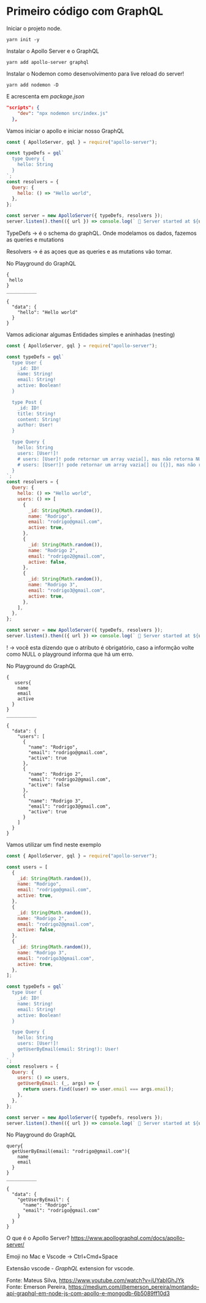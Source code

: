 # Primeiro código com GraphQL

Iniciar o projeto node.

```
yarn init -y
```

Instalar o Apollo Server e o GraphQL

```
yarn add apollo-server graphql
```

Instalar o Nodemon como desenvolvimento para live reload do server!

```
yarn add nodemon -D
```
E acrescenta em *package.json*
```json
"scripts": {
    "dev": "npx nodemon src/index.js"
  },
```

Vamos iniciar o apollo e iniciar nosso GraphQL
```js
const { ApolloServer, gql } = require("apollo-server");

const typeDefs = gql`
  type Query {
    hello: String
  }
`;
const resolvers = {
  Query: {
    hello: () => "Hello world",
  },
};

const server = new ApolloServer({ typeDefs, resolvers });
server.listen().then(({ url }) => console.log(` 🚀 Server started at ${url}`));
```

TypeDefs -> é o schema do graphQL. Onde modelamos os dados, fazemos as queries e mutations

Resolvers ->  é as açoes que as queries e as mutations vão tomar.

No Playground do GraphQL
```gql
{
 hello
}
___________

{
  "data": {
    "hello": "Hello world"
  }
}
```

Vamos adicionar algumas Entidades simples e aninhadas (nesting)
```js
const { ApolloServer, gql } = require("apollo-server");

const typeDefs = gql`
  type User {
    _id: ID!
    name: String!
    email: String!
    active: Boolean!
  }

  type Post {
    _id: ID!
    title: String!
    content: String!
    author: User!
  }

  type Query {
    hello: String
    users: [User!]!
    # users: [User]! pode retornar um array vazia[], mas não retorna NULL.
    # users: [User!]! pode retornar um array vazia[] ou [{}], mas não retorna [NULL].
  }
`;
const resolvers = {
  Query: {
    hello: () => "Hello world",
    users: () => [
      {
        _id: String(Math.random()),
        name: "Rodrigo",
        email: "rodrigo@gmail.com",
        active: true,
      },
      {
        _id: String(Math.random()),
        name: "Rodrigo 2",
        email: "rodrigo2@gmail.com",
        active: false,
      },
      {
        _id: String(Math.random()),
        name: "Rodrigo 3",
        email: "rodrigo3@gmail.com",
        active: true,
      },
    ],
  },
};

const server = new ApolloServer({ typeDefs, resolvers });
server.listen().then(({ url }) => console.log(` 🚀 Server started at ${url}`));
```
! -> você esta dizendo que o atributo é obrigatório, caso a informção volte como NULL o playground informa que há um erro.

No Playground do GraphQL
```gql
{
   users{
    name
    email
    active
  }
}
___________

{
  "data": {
    "users": [
      {
        "name": "Rodrigo",
        "email": "rodrigo@gmail.com",
        "active": true
      },
      {
        "name": "Rodrigo 2",
        "email": "rodrigo2@gmail.com",
        "active": false
      },
      {
        "name": "Rodrigo 3",
        "email": "rodrigo3@gmail.com",
        "active": true
      }
    ]
  }
}
```

Vamos utilizar um find neste exemplo
```js
const { ApolloServer, gql } = require("apollo-server");

const users = [
  {
    _id: String(Math.random()),
    name: "Rodrigo",
    email: "rodrigo@gmail.com",
    active: true,
  },
  {
    _id: String(Math.random()),
    name: "Rodrigo 2",
    email: "rodrigo2@gmail.com",
    active: false,
  },
  {
    _id: String(Math.random()),
    name: "Rodrigo 3",
    email: "rodrigo3@gmail.com",
    active: true,
  },
];

const typeDefs = gql`
  type User {
    _id: ID!
    name: String!
    email: String!
    active: Boolean!
  }

  type Query {
    hello: String
    users: [User!]!
    getUserByEmail(email: String!): User!
  }
`;
const resolvers = {
  Query: {
    users: () => users,
    getUserByEmail: (_, args) => {
      return users.find((user) => user.email === args.email);
    },
  },
};

const server = new ApolloServer({ typeDefs, resolvers });
server.listen().then(({ url }) => console.log(` 🚀 Server started at ${url}`));

```

No Playground do GraphQL
```gql
query{
  getUserByEmail(email: "rodrigo@gmail.com"){
    name
    email
  }
}
___________

{
  "data": {
    "getUserByEmail": {
      "name": "Rodrigo",
      "email": "rodrigo@gmail.com"
    }
  }
}
```


O que é o Apollo Server?
https://www.apollographql.com/docs/apollo-server/

Emoji no Mac e Vscode -> Ctrl+Cmd+Space

Extensão vscode - *GraphQL* extension for vscode.


Fonte: Mateus Silva, https://www.youtube.com/watch?v=iUYabIGhJYk
Fonte: Emerson Pereira, https://medium.com/@emerson_pereira/montando-api-graphql-em-node-js-com-apollo-e-mongodb-6b5089ff10d3
